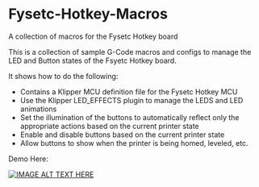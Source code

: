 # Fysetc-Hotkey-Macros
A collection of macros for the Fysetc Hotkey board

This is a collection of sample G-Code macros and configs to manage the LED and Button states of the Fsyetc Hotkey board.

It shows how to do the following:
- Contains a Klipper MCU definition file for the Fysetc Hotkey MCU
- Use the Klipper LED_EFFECTS plugin to manage the LEDS and LED animations
- Set the illumination of the buttons to automatically reflect only the appropriate actions based on the current printer state
- Enable and disable buttons based on the current printer state
- Allow buttons to show when the printer is being homed, leveled, etc.

Demo Here:

[![IMAGE ALT TEXT HERE](https://img.youtube.com/vi/dnyL4WtG1BE/0.jpg)](https://www.youtube.com/watch?v=dnyL4WtG1BE)
